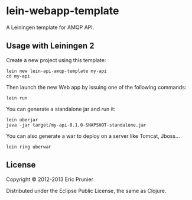 # lein-webapp-template

A Leiningen template for AMQP API.

## Usage with Leiningen 2

Create a new project using this template:

    lein new lein-api-amqp-template my-api
    cd my-api

Then launch the new Web app by issuing one of the following commands:

```shell
lein run
```

You can generate a standalone jar and run it:

```shell   
lein uberjar
java -jar target/my-api-0.1.0-SNAPSHOT-standalone.jar
```

You can also generate a war to deploy on a server like Tomcat, Jboss...

```shell
lein ring uberwar
```

## License

Copyright © 2012-2013 Eric Prunier

Distributed under the Eclipse Public License, the same as Clojure.
